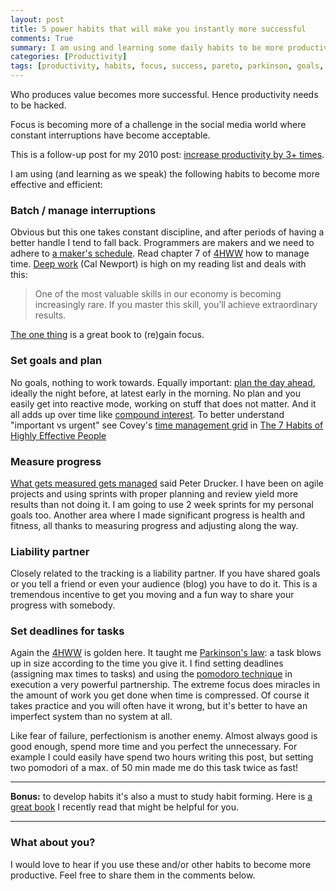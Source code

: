 ```yaml
---
layout: post
title: 5 power habits that will make you instantly more successful
comments: True
summary: I am using and learning some daily habits to be more productive, they take discipline but are easy to adopt. They are 1. manage interruptions, 2. set goals / planning, 3. measure progress, 4. have a liability partner, and 5. set deadlines for tasks. 
categories: [Productivity]
tags: [productivity, habits, focus, success, pareto, parkinson, goals, planning]
---
```


Who produces value becomes more successful. Hence productivity needs to be hacked. 

Focus is becoming more of a challenge in the social media world where constant interruptions have become acceptable. 

This is a follow-up post for my 2010 post: [increase productivity by 3+ times](http://bobbelderbos.com/2010/09/increase-productivity-by-3-times/).

I am using (and learning as we speak) the following habits to become more effective and efficient:

### Batch / manage interruptions

Obvious but this one takes constant discipline, and after periods of having a better handle I tend to fall back. Programmers are makers and we need to adhere to [a maker's schedule](http://www.paulgraham.com/makersschedule.html). Read chapter 7 of [4HWW](http://www.amazon.com/dp/0307465357?tag=bobbeld-20) how to manage time. [Deep work](http://calnewport.com/books/deep-work/) (Cal Newport) is high on my reading list and deals with this:

> One of the most valuable skills in our economy is becoming increasingly rare. If you master this skill, you’ll achieve extraordinary results.

[The one thing](http://www.amazon.es/The-One-Thing-Surprisingly-Extraordinary/dp/1885167776/?tag=bobbeld-20) is a great book to (re)gain focus.

### Set goals and plan

No goals, nothing to work towards. Equally important: [plan the day ahead](http://lifehacker.com/332743/why-you-should-plan-your-day-the-night-before), ideally the night before, at latest early in the morning. No plan and you easily get into reactive mode, working on stuff that does not matter. And it all adds up over time like [compound interest](http://www.goodreads.com/quotes/76863-compound-interest-is-the-eighth-wonder-of-the-world-he). To better understand "important vs urgent" see Covey's [time management grid](https://www.usgs.gov/humancapital/documents/TimeManagementGrid.pdf) in [The 7 Habits of Highly Effective People](https://en.wikipedia.org/wiki/The_7_Habits_of_Highly_Effective_People)

### Measure progress 

[What gets measured gets managed](https://www.entheos.com/quotes/by_teacher/Peter+Drucker) said Peter Drucker. I have been on agile projects and using sprints with proper planning and review yield more results than not doing it. I am going to use 2 week sprints for my personal goals too. Another area where I made significant progress is health and fitness, all thanks to measuring progress and adjusting along the way.

### Liability partner

Closely related to the tracking is a liability partner. If you have shared goals or you tell a friend or even your audience (blog) you have to do it. This is a tremendous incentive to get you moving and a fun way to share your progress with somebody.

### Set deadlines for tasks

Again the [4HWW](http://www.amazon.com/dp/0307465357?tag=bobbeld-20) is golden here. It taught me [Parkinson's law](https://en.wikipedia.org/wiki/Parkinson's_law): a task blows up in size according to the time you give it. I find setting deadlines (assigning max times to tasks) and using the [pomodoro technique](https://en.wikipedia.org/wiki/Pomodoro_Technique) in execution a very powerful partnership. The extreme focus does miracles in the amount of work you get done when time is compressed. Of course it takes practice and you will often have it wrong, but it's better to have an imperfect system than no system at all. 

Like fear of failure, perfectionism is another enemy. Almost always good is good enough, spend more time and you perfect the unnecessary. For example I could easily have spend two hours writing this post, but setting two pomodori of a max. of 50 min made me do this task twice as fast! 

--- 

**Bonus:** to develop habits it's also a must to study habit forming. Here is [a great book](http://bobbelderbos.com/books/PowerHabit) I recently read that might be helpful for you.

--- 

### What about you?

I would love to hear if you use these and/or other habits to become more productive. Feel free to share them in the comments below.
